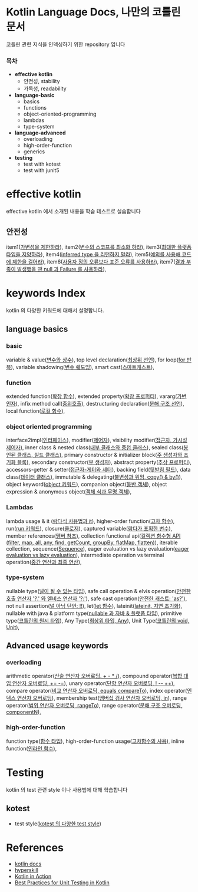 # Kotlin Language Docs, 나만의 코틀린 문서

코틀린 관련 지식을 인덱싱하기 위한 repository 입니다

### 목차

- **effective kotlin**
  - 안전성, stability
  - 가독성, readability
- **language-basic**
  - basics
  - functions
  - object-oriented-programming
  - lambdas
  - type-system
- **language-advanced**
  - overloading
  - high-order-function
  - generics
- **testing**
  - test with kotest
  - test with junit5

# effective kotlin

effective kotlin 에서 소개된 내용을 학습 테스트로 실습합니다

## 안전성

item1([가변성을 제한하라](https://github.com/my-research/kotlin/blob/master/effective-kotlin/stability/src/test/kotlin/com/github/dhslrl321/item01/Main.kt)),
item2([변수의 스코프를 최소화 하라](https://github.com/my-research/kotlin/blob/master/effective-kotlin/stability/src/test/kotlin/com/github/dhslrl321/item02/Main.kt)),
item3([최대한 플랫폼 타입을 지양하라](https://github.com/my-research/kotlin/blob/master/effective-kotlin/stability/src/test/kotlin/com/github/dhslrl321/item03/Main.kt)),
item4([inferred type 을 리턴하지 말라](https://github.com/my-research/kotlin/blob/master/effective-kotlin/stability/src/test/kotlin/com/github/dhslrl321/item04/Main.kt)),
item5([예외를 사용해 코드에 제한을 걸어라](https://github.com/my-research/kotlin/blob/master/effective-kotlin/stability/src/test/kotlin/com/github/dhslrl321/item05/Main.kt)),
item6([사용자 정의 오류보다 표준 오류를 사용하라](https://github.com/my-research/kotlin/blob/master/effective-kotlin/stability/src/test/kotlin/com/github/dhslrl321/item06/Main.kt)),
item7([결과 부족이 발생했을 땐 null 과 Failure 를 사용하라](https://github.com/my-research/kotlin/blob/master/effective-kotlin/stability/src/test/kotlin/com/github/dhslrl321/item07/Main.kt)),

# keywords Index

kotlin 의 다양한 키워드에 대해서 설명합니다.

## language basics

### basic

variable & value([변수와 상수](https://github.com/my-research/kotlin/tree/master/language-basic/basic/src/main/kotlin)),
top level declaration([최상위 선언](https://github.com/my-research/kotlin/blob/master/language-basic/basic/src/main/kotlin/TopLevelDeclaration.kt)),
for loop([for 반복](https://github.com/my-research/kotlin/blob/master/language-basic/basic/src/main/kotlin/ForLoop.kt)),
variable shadowing([변수 쉐도잉](https://github.com/my-research/kotlin/blob/master/language-basic/basic/src/main/kotlin/VariableShdowing.kt)),
smart cast([스마트캐스트](https://github.com/my-research/kotlin/blob/master/language-basic/basic/src/main/kotlin/SmartCast.kt)),

### function

extended function([확장 함수](https://github.com/my-research/kotlin/blob/master/language-basic/functions/src/main/kotlin/Collection.kt)),
extended property([확장 프로퍼티](#)),
vararg([가변 인자](https://github.com/my-research/kotlin/blob/master/language-basic/functions/src/main/kotlin/VariableArgument.kt)),
infix method call([중위호출](https://github.com/my-research/kotlin/blob/master/language-basic/functions/src/main/kotlin/InfixCall.kt)),
destructuring declaration([분해 구조 선언](https://github.com/my-research/kotlin/blob/master/language-basic/functions/src/main/kotlin/Destructure.kt)),
local function([로컬 함수](https://github.com/my-research/kotlin/blob/master/language-basic/functions/src/main/kotlin/LocalFunction.kt)),

### object oriented programming

interface2impl([인터페이스](https://github.com/my-research/kotlin/tree/master/language-basic/object-oriented-programming/src/main/kotlin)),
modifier([제어자](https://github.com/my-research/kotlin/tree/master/language-basic/object-oriented-programming/src/main/kotlin)),
visibility modifier([접근자, 가시성 제어자](https://github.com/my-research/kotlin/tree/master/language-basic/object-oriented-programming/src/main/kotlin)),
inner class & nested class([내부 클래스와 중첩 클래스](https://github.com/my-research/kotlin/tree/master/language-basic/object-oriented-programming/src/main/kotlin)),
sealed class([봉인된 클래스, 실드 클래스](https://github.com/my-research/kotlin/tree/master/language-basic/object-oriented-programming/src/main/kotlin)),
primary constructor & initializer block([주 생성자와 초기화 블록](https://github.com/my-research/kotlin/tree/master/language-basic/object-oriented-programming/src/main/kotlin)),
secondary constructor([부 생성자](https://github.com/my-research/kotlin/tree/master/language-basic/object-oriented-programming/src/main/kotlin)),
abstract property([추상 프로퍼티](https://github.com/my-research/kotlin/tree/master/language-basic/object-oriented-programming/src/main/kotlin)),
accessors-getter & setter([접근자-게터와 세터](https://github.com/my-research/kotlin/tree/master/language-basic/object-oriented-programming/src/main/kotlin)),
backing field([뒷받침 필드](https://github.com/my-research/kotlin/tree/master/language-basic/object-oriented-programming/src/main/kotlin)),
data class([데이터 클래스](https://github.com/my-research/kotlin/tree/master/language-basic/object-oriented-programming/src/main/kotlin)),
immutable & delegating([불변성과 위임, copy() & by()](https://github.com/my-research/kotlin/tree/master/language-basic/object-oriented-programming/src/main/kotlin)),
object keyword([object 키워드](https://github.com/my-research/kotlin/tree/master/language-basic/object-oriented-programming/src/main/kotlin)),
companion object([동반 객체](https://github.com/my-research/kotlin/tree/master/language-basic/object-oriented-programming/src/main/kotlin)),
object expression & anonymous object([객체 식과 무명 객체](https://github.com/my-research/kotlin/tree/master/language-basic/object-oriented-programming/src/main/kotlin)),

### Lambdas

lambda usage & it ([람다식 사용법과 it](https://github.com/my-research/kotlin/tree/master/language-basic/lambdas/src/main/kotlin)),
higher-order function([고차 함수](https://github.com/my-research/kotlin/tree/master/language-basic/lambdas/src/main/kotlin)),
run([run 키워드](https://github.com/my-research/kotlin/tree/master/language-basic/lambdas/src/main/kotlin)),
closure([클로저](https://github.com/my-research/kotlin/tree/master/language-basic/lambdas/src/main/kotlin)),
captured variable([람다가 포획한 변수](https://github.com/my-research/kotlin/tree/master/language-basic/lambdas/src/main/kotlin)),
member references([멤버 참조](https://github.com/my-research/kotlin/tree/master/language-basic/lambdas/src/main/kotlin)),
collection functional api([컬렉션 함수형 API (filter, map, all, any, find, getCount, groupBy, flatMap, flatten)](https://github.com/my-research/kotlin/tree/master/language-basic/lambdas/src/main/kotlin)),
iterable collection, sequence([Sequence](https://github.com/my-research/kotlin/tree/master/language-basic/lambdas/src/main/kotlin)),
eager evaluation vs lazy evaluation([eager evaluation vs lazy evaluation](https://github.com/my-research/kotlin/tree/master/language-basic/lambdas/src/main/kotlin)),
intermediate operation vs terminal operation([중간 연산과 최종 연산](https://github.com/my-research/kotlin/tree/master/language-basic/lambdas/src/main/kotlin)),

### type-system

nullable type([널이 될 수 있는 타입](https://github.com/my-research/kotlin/tree/master/language-basic/type-system/src/main/kotlin)),
safe call operation & elvis operation([안전한 호출 연산자 '?.' 와 엘비스 연산자 '?:'](https://github.com/my-research/kotlin/tree/master/language-basic/type-system/src/main/kotlin)),
safe cast operation([안전한 캐스트: 'as?'](https://github.com/my-research/kotlin/tree/master/language-basic/type-system/src/main/kotlin)),
not null assertion([널 아님 단언: !!](https://github.com/my-research/kotlin/tree/master/language-basic/type-system/src/main/kotlin)),
let([let 함수](https://github.com/my-research/kotlin/tree/master/language-basic/type-system/src/main/kotlin)),
lateinit([lateinit, 지연 초기화](https://github.com/my-research/kotlin/tree/master/language-basic/type-system/src/main/kotlin)),
nullable with java & platform type([nullable 과 자바 & 플랫폼 타입](https://github.com/my-research/kotlin/tree/master/language-basic/type-system/src/main/kotlin)),
primitive type([코틀린의 원시 타입](https://github.com/my-research/kotlin/tree/master/language-basic/type-system/src/main/kotlin)),
Any Type([최상위 타입, Any](https://github.com/my-research/kotlin/tree/master/language-basic/type-system/src/main/kotlin)),
Unit Type([코틀린의 void, Unit](https://github.com/my-research/kotlin/tree/master/language-basic/type-system/src/main/kotlin)),

## Advanced usage keywords

### overloading

arithmetic operator([산술 연산자 오버로딩, + - * /](https://github.com/my-research/kotlin/tree/master/language-advanced/overloading/src/test/kotlin)),
compound operator([복합 대입 연산자 오버로딩, += -=](https://github.com/my-research/kotlin/tree/master/language-advanced/overloading/src/test/kotlin)),
unary operator([단항 연산자 오버로딩, ! -- ++](https://github.com/my-research/kotlin/tree/master/language-advanced/overloading/src/test/kotlin)),
compare operator([비교 연산자 오버로딩, equals compareTo](https://github.com/my-research/kotlin/tree/master/language-advanced/overloading/src/test/kotlin)),
index operator([인덱스 연산자 오버로딩](https://github.com/my-research/kotlin/tree/master/language-advanced/overloading/src/test/kotlin)),
membership test([멤버십 검사 연산자 오버로딩, in](https://github.com/my-research/kotlin/tree/master/language-advanced/overloading/src/test/kotlin)),
range operator([범위 연산자 오버로딩, rangeTo](https://github.com/my-research/kotlin/tree/master/language-advanced/overloading/src/test/kotlin)),
range operator([분해 구조 오버로딩, componentN](https://github.com/my-research/kotlin/tree/master/language-advanced/overloading/src/test/kotlin)),

### high-order-function

function type([함수 타입](#)),
high-order-function usage([고차함수의 사용](#)),
inline function([인라인 함수](#)),

# Testing

kotlin 의 test 관련 style 이나 사용법에 대해 학습합니다

## kotest

- test style([kotest 의 다양한 test style](#))

# References

- [kotlin docs](https://kotlinlang.org/docs/basic-syntax.html)
- [hyperskill](https://hyperskill.org/tracks/18)
- [Kotlin in Action](http://www.yes24.com/Product/Goods/55148593)
- [Best Practices for Unit Testing in Kotlin](https://resources.jetbrains.com/storage/products/kotlinconf2018/slides/4_Best%20Practices%20for%20Unit%20Testing%20in%20Kotlin.pdf)
